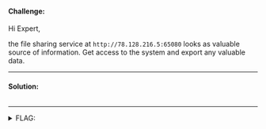 #### Challenge:

Hi Expert,

the file sharing service at `http://78.128.216.5:65080` looks as valuable source of information. Get access to the system and export any valuable data.

---

#### Solution:

```bash
```

---

<details><summary>FLAG:</summary>

```
FLAG{xcrh-xE9H-H4wm-4Pxm}
```

</details>
<br/>
